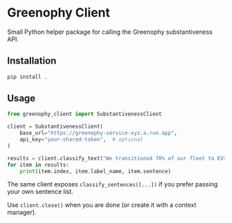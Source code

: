 # Greenophy Client

Small Python helper package for calling the Greenophy substantiveness API.

## Installation

```bash
pip install .
```

## Usage

```python
from greenophy_client import SubstantivenessClient

client = SubstantivenessClient(
    base_url="https://greenophy-service-xyz.a.run.app",
    api_key="your-shared-token",  # optional
)

results = client.classify_text("We transitioned 70% of our fleet to EVs in 2023.\nWe value teamwork.")
for item in results:
    print(item.index, item.label_name, item.sentence)
```

The same client exposes `classify_sentences([...])` if you prefer passing your own sentence list.

Use `client.close()` when you are done (or create it with a context manager).

